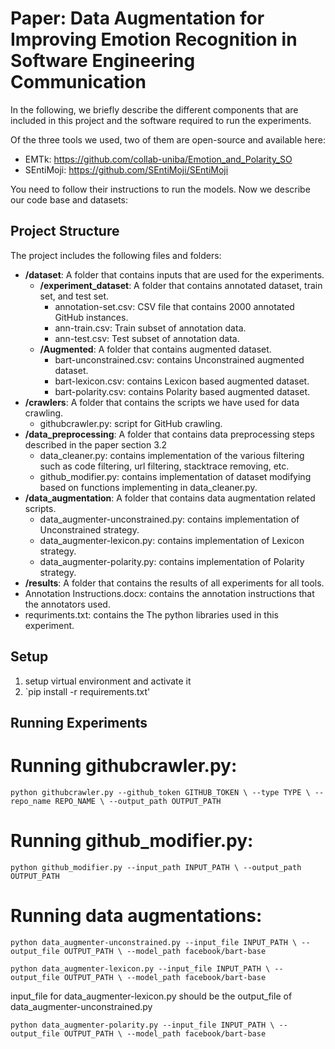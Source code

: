 # Paper: Data Augmentation for Improving Emotion Recognition in Software Engineering Communication
In the following, we briefly describe the different components that are included in this project and the software required to run the experiments.

Of the three tools we used, two of them are open-source and available here:
* EMTk: https://github.com/collab-uniba/Emotion_and_Polarity_SO
* SEntiMoji: https://github.com/SEntiMoji/SEntiMoji

You need to follow their instructions to run the models. Now we describe our code base and datasets:

## Project Structure
The project includes the following files and folders:

  - __/dataset__: A folder that contains inputs that are used for the experiments.
    - __/experiment_dataset__: A folder that contains annotated dataset, train set, and test set.
	    - annotation-set.csv: CSV file that contains 2000 annotated GitHub instances.
	    - ann-train.csv: Train subset of annotation data.
	    - ann-test.csv: Test subset of annotation data.
    - __/Augmented__: A folder that contains augmented dataset.
	    - bart-unconstrained.csv: contains Unconstrained augmented dataset.
	    - bart-lexicon.csv: contains Lexicon based augmented dataset.
	    - bart-polarity.csv: contains Polarity based augmented dataset.
  - __/crawlers__: A folder that contains the scripts we have used for data crawling.
     - githubcrawler.py: script for GitHub crawling.
 - __/data_preprocessing__: A folder that contains data preprocessing steps described in the paper section 3.2
     - data_cleaner.py: contains implementation of the various filtering such as code filtering, url filtering, stacktrace removing, etc.
     - github_modifier.py: contains implementation of dataset modifying based on functions implementing in data_cleaner.py.
 - __/data_augmentation__: A folder that contains data augmentation related scripts.
     - data_augmenter-unconstrained.py: contains implementation of Unconstrained strategy.
     - data_augmenter-lexicon.py: contains implementation of Lexicon strategy.
     - data_augmenter-polarity.py: contains implementation of Polarity strategy.
  - __/results__: A folder that contains the results of all experiments for all tools.
 - Annotation Instructions.docx: contains the annotation instructions that the annotators used.
 - requriments.txt: contains the The python libraries used in this experiment.

## Setup
1. setup virtual environment and activate it
2. `pip install -r requirements.txt'


## Running Experiments
# Running githubcrawler.py:
`python githubcrawler.py --github_token GITHUB_TOKEN \
                         --type TYPE \
                         --repo_name REPO_NAME \
                         --output_path OUTPUT_PATH`

# Running github_modifier.py:
`python github_modifier.py --input_path INPUT_PATH \
                         --output_path OUTPUT_PATH`

# Running data augmentations:
`python data_augmenter-unconstrained.py --input_file INPUT_PATH \
                         --output_file OUTPUT_PATH \
                         --model_path facebook/bart-base`

`python data_augmenter-lexicon.py --input_file INPUT_PATH \
                         --output_file OUTPUT_PATH \
                         --model_path facebook/bart-base`

input_file for data_augmenter-lexicon.py should be the output_file of data_augmenter-unconstrained.py

`python data_augmenter-polarity.py --input_file INPUT_PATH \
                         --output_file OUTPUT_PATH \
                         --model_path facebook/bart-base`


